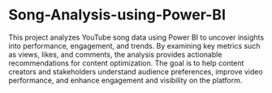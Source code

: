 # Song-Analysis-using-Power-BI
This project analyzes YouTube song data using Power BI to uncover insights into performance, engagement, and trends. By examining key metrics such as views, likes, and comments, the analysis
provides actionable recommendations for content optimization. The goal is to help content creators and stakeholders understand audience preferences, improve video performance, and enhance engagement and visibility on the platform.

